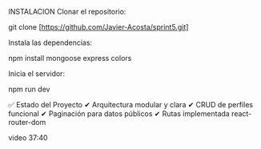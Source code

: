 INSTALACION
Clonar el repositorio:

git clone [https://github.com/Javier-Acosta/sprint5.git]

Instala las dependencias:

npm install mongoose express colors 

Inicia el servidor:

npm run dev

✅ Estado del Proyecto
✔ Arquitectura modular y clara
✔ CRUD de perfiles funcional
✔ Paginación para datos públicos
✔ Rutas implementada react-router-dom
 


 video 37:40